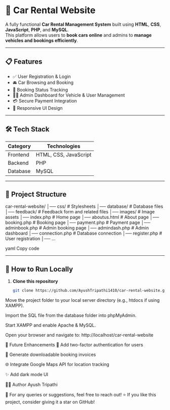 # 🚗 Car Rental Website

A fully functional **Car Rental Management System** built using **HTML**, **CSS**, **JavaScript**, **PHP**, and **MySQL**.  
This platform allows users to **book cars online** and admins to **manage vehicles and bookings efficiently**.

---

## 📋 Features
- ✅ User Registration & Login  
- 🚘 Car Browsing and Booking  
- 📅 Booking Status Tracking  
- 🧑‍💼 Admin Dashboard for Vehicle & User Management  
- 💳 Secure Payment Integration  
- 📱 Responsive UI Design

---

## 🛠️ Tech Stack
| Category      | Technologies               |
|---------------|-----------------------------|
| Frontend      | HTML, CSS, JavaScript       |
| Backend       | PHP                         |
| Database      | MySQL                       |

---

## 📂 Project Structure
car-rental-website/
│── css/ # Stylesheets
│── database/ # Database files
│── feedback/ # Feedback form and related files
│── images/ # Image assets
│── index.php # Home page
│── aboutus.html # About page
│── booking.php # Booking page
│── payment.php # Payment page
│── adminbook.php # Admin booking page
│── admindash.php # Admin dashboard
│── connection.php # Database connection
│── register.php # User registration
│── ...

yaml
Copy code

---

## 🚀 How to Run Locally
1. **Clone this repository**
   ```bash
   git clone https://github.com/AyushTripathi1410/car-rental-website.git
Move the project folder to your local server directory (e.g., htdocs if using XAMPP).

Import the SQL file from the database folder into phpMyAdmin.

Start XAMPP and enable Apache & MySQL.

Open your browser and navigate to:
http://localhost/car-rental-website

🧭 Future Enhancements
🔐 Add two-factor authentication for users

🧾 Generate downloadable booking invoices

🌐 Integrate Google Maps API for location tracking

✨ Add dark mode UI

👨‍💻 Author
Ayush Tripathi

📧 For any queries or suggestions, feel free to reach out!
⭐ If you like this project, consider giving it a star on GitHub!
